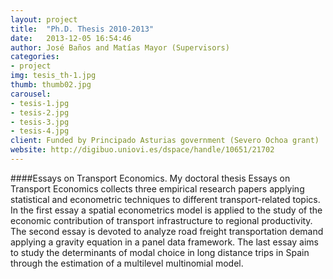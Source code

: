 ```yaml
---
layout: project
title:  "Ph.D. Thesis 2010-2013"
date:   2013-12-05 16:54:46
author: José Baños and Matías Mayor (Supervisors)
categories:
- project
img: tesis_th-1.jpg
thumb: thumb02.jpg
carousel:
- tesis-1.jpg
- tesis-2.jpg
- tesis-3.jpg
- tesis-4.jpg
client: Funded by Principado Asturias government (Severo Ochoa grant)
website: http://digibuo.uniovi.es/dspace/handle/10651/21702
---
```

####Essays on Transport Economics.
My doctoral thesis Essays on Transport Economics collects three empirical research papers applying statistical and econometric techniques to different transport-related topics. In the first essay a spatial econometrics model is applied to the study of the economic contribution of transport infrastructure to regional productivity. The second essay is devoted to analyze road freight transportation demand applying a gravity equation in a panel data framework. The last essay aims to study the determinants of modal choice in long distance trips in Spain through the estimation of a multilevel multinomial model. 


